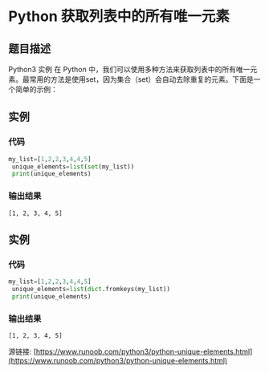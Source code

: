 # Python 获取列表中的所有唯一元素

## 题目描述
Python3 实例
在 Python 中，我们可以使用多种方法来获取列表中的所有唯一元素。最常用的方法是使用set，因为集合（set）会自动去除重复的元素。下面是一个简单的示例：

## 实例
### 代码
```python
my_list=[1,2,2,3,4,4,5]
 unique_elements=list(set(my_list))
 print(unique_elements)
```
### 输出结果
```
[1, 2, 3, 4, 5]
```
## 实例
### 代码
```python
my_list=[1,2,2,3,4,4,5]
 unique_elements=list(dict.fromkeys(my_list))
 print(unique_elements)
```
### 输出结果
```
[1, 2, 3, 4, 5]
```
源链接: [https://www.runoob.com/python3/python-unique-elements.html](https://www.runoob.com/python3/python-unique-elements.html)